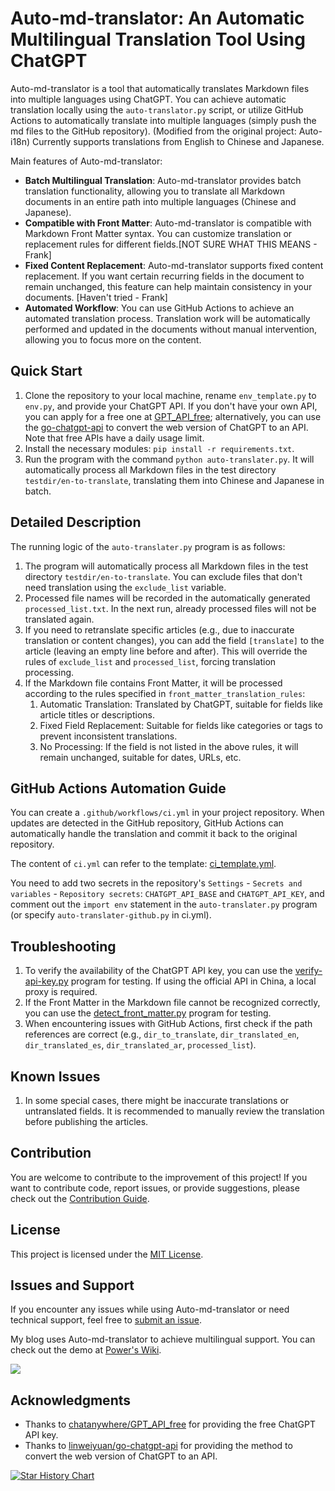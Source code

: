 # Auto-md-translator: An Automatic Multilingual Translation Tool Using ChatGPT

Auto-md-translator is a tool that automatically translates Markdown files into multiple languages using ChatGPT. You can achieve automatic translation locally using the `auto-translator.py` script, or utilize GitHub Actions to automatically translate into multiple languages (simply push the md files to the GitHub repository). (Modified from the original project: Auto-i18n) Currently supports translations from English to Chinese and Japanese.

Main features of Auto-md-translator:

- **Batch Multilingual Translation**: Auto-md-translator provides batch translation functionality, allowing you to translate all Markdown documents in an entire path into multiple languages (Chinese and Japanese).
- **Compatible with Front Matter**: Auto-md-translator is compatible with Markdown Front Matter syntax. You can customize translation or replacement rules for different fields.[NOT SURE WHAT THIS MEANS - Frank]
- **Fixed Content Replacement**: Auto-md-translator supports fixed content replacement. If you want certain recurring fields in the document to remain unchanged, this feature can help maintain consistency in your documents. [Haven't tried - Frank]
- **Automated Workflow**: You can use GitHub Actions to achieve an automated translation process. Translation work will be automatically performed and updated in the documents without manual intervention, allowing you to focus more on the content.

## Quick Start

1. Clone the repository to your local machine, rename `env_template.py` to `env.py`, and provide your ChatGPT API. If you don't have your own API, you can apply for a free one at [GPT_API_free](https://github.com/chatanywhere/GPT_API_free); alternatively, you can use the [go-chatgpt-api](https://github.com/linweiyuan/go-chatgpt-api) to convert the web version of ChatGPT to an API. Note that free APIs have a daily usage limit.
2. Install the necessary modules: `pip install -r requirements.txt`.
3. Run the program with the command `python auto-translater.py`. It will automatically process all Markdown files in the test directory `testdir/en-to-translate`, translating them into Chinese and Japanese in batch. 

## Detailed Description

The running logic of the `auto-translater.py` program is as follows:

1. The program will automatically process all Markdown files in the test directory `testdir/en-to-translate`. You can exclude files that don't need translation using the `exclude_list` variable.
2. Processed file names will be recorded in the automatically generated `processed_list.txt`. In the next run, already processed files will not be translated again.
3. If you need to retranslate specific articles (e.g., due to inaccurate translation or content changes), you can add the field `[translate]` to the article (leaving an empty line before and after). This will override the rules of `exclude_list` and `processed_list`, forcing translation processing.
4. If the Markdown file contains Front Matter, it will be processed according to the rules specified in `front_matter_translation_rules`:
   1. Automatic Translation: Translated by ChatGPT, suitable for fields like article titles or descriptions.
   2. Fixed Field Replacement: Suitable for fields like categories or tags to prevent inconsistent translations.
   3. No Processing: If the field is not listed in the above rules, it will remain unchanged, suitable for dates, URLs, etc.

## GitHub Actions Automation Guide

You can create a `.github/workflows/ci.yml` in your project repository. When updates are detected in the GitHub repository, GitHub Actions can automatically handle the translation and commit it back to the original repository.

The content of `ci.yml` can refer to the template: [ci_template.yml](https://github.com/linyuxuanlin/Auto-md-translator/blob/main/ci_template.yml).

You need to add two secrets in the repository's `Settings` - `Secrets and variables` - `Repository secrets`: `CHATGPT_API_BASE` and `CHATGPT_API_KEY`, and comment out the `import env` statement in the `auto-translater.py` program (or specify `auto-translater-github.py` in ci.yml).

## Troubleshooting

1. To verify the availability of the ChatGPT API key, you can use the [verify-api-key.py](https://github.com/linyuxuanlin/Auto-md-translator/blob/main/Archive/verify-api-key.py) program for testing. If using the official API in China, a local proxy is required.
2. If the Front Matter in the Markdown file cannot be recognized correctly, you can use the [detect_front_matter.py](https://github.com/linyuxuanlin/Auto-md-translator/blob/main/Archive/detect_front_matter.py) program for testing.
3. When encountering issues with GitHub Actions, first check if the path references are correct (e.g., `dir_to_translate`, `dir_translated_en`, `dir_translated_es`, `dir_translated_ar`, `processed_list`).

## Known Issues

1. In some special cases, there might be inaccurate translations or untranslated fields. It is recommended to manually review the translation before publishing the articles.

## Contribution

You are welcome to contribute to the improvement of this project! If you want to contribute code, report issues, or provide suggestions, please check out the [Contribution Guide](https://github.com/linyuxuanlin/Auto-md-translator/blob/main/CONTRIBUTING.md).

## License

This project is licensed under the [MIT License](https://github.com/linyuxuanlin/Auto-md-translator/blob/main/LICENSE).

## Issues and Support

If you encounter any issues while using Auto-md-translator or need technical support, feel free to [submit an issue](https://github.com/linyuxuanlin/Auto-md-translator/issues).

My blog uses Auto-md-translator to achieve multilingual support. You can check out the demo at [Power's Wiki](https://wiki-power.com).

[![](https://wiki-media-1253965369.cos.ap-guangzhou.myqcloud.com/img/202310222223670.png)](https://wiki-power.com)

## Acknowledgments

- Thanks to [chatanywhere/GPT_API_free](https://github.com/chatanywhere/GPT_API_free) for providing the free ChatGPT API key.
- Thanks to [linweiyuan/go-chatgpt-api](https://github.com/linweiyuan/go-chatgpt-api) for providing the method to convert the web version of ChatGPT to an API.

[![Star History Chart](https://api.star-history.com/svg?repos=linyuxuanlin/Auto-md-translator&type=Date)](https://star-history.com/#linyuxuanlin/Auto-md-translator&Date)
